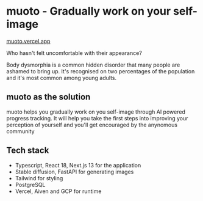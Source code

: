 # muoto - Gradually work on your self-image

[muoto.vercel.app](https://muoto.vercel.app)

Who hasn't felt uncomfortable with their appearance?

Body dysmorphia is a common hidden disorder that many people are ashamed to bring up. It's recognised on two percentages of the population and it's most common among young adults.

## muoto as the solution

muoto helps you gradually work on you self-image through AI powered progress tracking. It will help you take the first steps into improving your perception of yourself and you'll get encouraged by the anynomous community

## Tech stack

- Typescript, React 18, Next.js 13 for the application
- Stable diffusion, FastAPI for generating images
- Tailwind for styling
- PostgreSQL
- Vercel, Aiven and GCP for runtime
